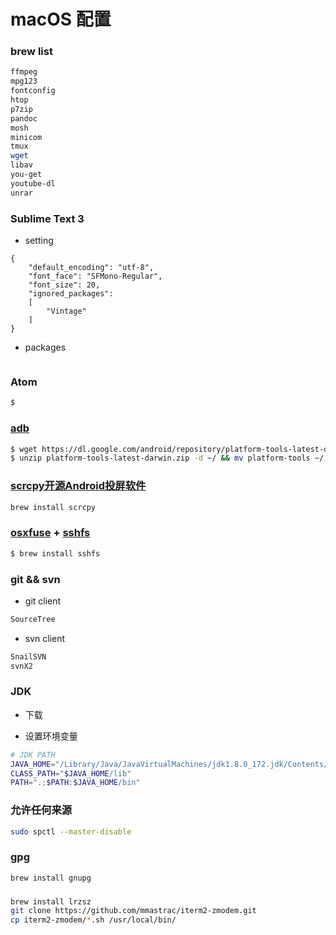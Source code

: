 # macOS 配置

### brew list

```bash
ffmpeg
mpg123
fontconfig
htop
p7zip
pandoc
mosh
minicom
tmux
wget
libav
you-get
youtube-dl
unrar
```

### Sublime Text 3

+ setting

```
{
	"default_encoding": "utf-8",
	"font_face": "SFMono-Regular",
	"font_size": 20,
	"ignored_packages":
	[
		"Vintage"
	]
}
```

+ packages

```bash

```

### Atom

```bash
$ 
```

### [adb](https://developer.android.com/studio/releases/platform-tools.html)

```bash
$ wget https://dl.google.com/android/repository/platform-tools-latest-darwin.zip
$ unzip platform-tools-latest-darwin.zip -d ~/ && mv platform-tools ~/.platform-tools
```

### [scrcpy开源Android投屏软件]()

```sh
brew install scrcpy
```

### [osxfuse](https://github.com/osxfuse/osxfuse/releases) + [sshfs](https://osxfuse.github.io/)

```bash
$ brew install sshfs
```

### git && svn

+ git client

```sh
SourceTree
```

+ svn client

```sh
SnailSVN
svnX2
```

### JDK

+ 下载

+ 设置环境变量

```sh
# JDK PATH
JAVA_HOME="/Library/Java/JavaVirtualMachines/jdk1.8.0_172.jdk/Contents/Home"
CLASS_PATH="$JAVA_HOME/lib"
PATH=".;$PATH:$JAVA_HOME/bin"
```

### 允许任何来源

```sh
sudo spctl --master-disable
```

### gpg

```sh
brew install gnupg

```

### 

```sh
brew install lrzsz
git clone https://github.com/mmastrac/iterm2-zmodem.git
cp iterm2-zmodem/*.sh /usr/local/bin/
```